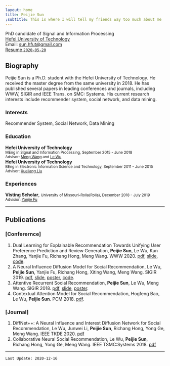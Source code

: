 ```yaml
---
layout: home
title: Peijie Sun
;subtitle: This is where I will tell my friends way too much about me
---
```

PhD candidate of Signal and Information Processing  
[Hefei University of Technology](http://www.hfut.edu.cn)  
Email: sun.hfut@gmail.com  
[Resume `2020-05-20`](https://app.box.com/s/lyrpcavc28kk0xf9m9va3x97xy8wao0f)

## Biography
Peijie Sun is a Ph.D. student with the Hefei University of Technology. He received the master degree from the same university in 2018. He has published several papers in leading conferences and journals, including WWW, SIGIR and IEEE Trans. on SMC: Systems. His current research interests include recommender system, social network, and data mining.

### Interests
Recommender System, Social Network, Data Mining

### Education
**Hefei University of Technology**  
<small>MEng in Signal and Information Processing, September 2015 - June 2018</small>  
<small>Advisor: [Meng Wang](https://sites.google.com/view/meng-wang/home) and [Le Wu](http://ci.hfut.edu.cn/wl_10577/list.htm)</small>   
**Hefei University of Technology**  
<small>BEng in Electronic Information Science and Technology, September 2011 - June 2015</small>   
<small>Advisor: [Xueliang Liu](https://scholar.google.com/citations?user=-BFEdeMAAAAJ&hl=en)</small>     

### Experiences
**Visting Scholar**, <small>University of Missouri-Rolla(Rolla), December 2018 - July 2019</small>   
<small>Advisior: [Yanjie Fu](https://www.yanjiefu.com)</small>

------

## Publications

### [Conferernce]  
1. Dual Learning for Explainable Recommendation Towards Unifying User Preference Prediction and Review Generation, **Peijie Sun**, Le Wu, Kun Zhang, Yanjie Fu, Richang Hong, Meng Wang. WWW 2020. 
[pdf](https://app.box.com/file/744297048679?s=7kj6k40r0ik0jmb2r97qkhnwt1tjsv0j), 
[slide](https://app.box.com/s/okwm5mpfbtwzqkshske7mq2n5nhb7q4k), 
[code](https://github.com/www772/www2020_paper_772).  
2. A Neural Influence Diffusion Model for Social Recommendation, Le Wu, **Peijie Sun**, Yanjie Fu, Richang Hong, Xiting Wang, Meng Wang. SIGIR 2019. 
[pdf](https://app.box.com/s/svgrucstfa5y6ng9xybunbmrpddxdt79), 
[slide](https://app.box.com/s/60ybnf0brv68s5vcz651a0p40frxtxyp), 
[poster](https://app.box.com/s/49rmh3xh0t2o1jad17sgneyegji3yo2q), 
[code](https://github.com/PeiJieSun/diffnet).  
3. Attentive Recurrent Social Recommendation, **Peijie Sun**, Le Wu, Meng Wang. SIGIR 2018. 
[pdf](https://app.box.com/s/gboxhz7kcjmi0w7zc451cqqoleaanpcl), 
[slide](https://app.box.com/s/r26esy90svl17bfpgg09b68kntlo6h3q), 
[poster](https://app.box.com/s/t7hzalnvpxyl3p3gi9v21a2gon0o73h5).  
4. Contextual Attention Model for Social Recommendation, Hogfeng Bao, Le Wu, **Peijie Sun**. PCM 2018. 
[pdf](https://link.springer.com/chapter/10.1007/978-3-030-00767-6_58).  


### [Journal]
1. DiffNet++: A Neural Influence and Interest Diffusion Network for Social Recommendation, Le Wu, Junwei Li, **Peijie Sun**, Richang Hong, Yong Ge, Meng Wang. IEEE TKDE 2020. [pdf](https://arxiv.org/pdf/2002.00844v3.pdf)
2. Collaborative Neural Social Recommendation, Le Wu, **Peijie Sun**, Richang Hong, Yong Ge, Meng Wang. IEEE TSMC:Systems 2018. 
[pdf](https://app.box.com/s/fwdol6a06ndx0ynvczuq2nx07p3htthu)

------
`Last Update: 2020-12-16`
